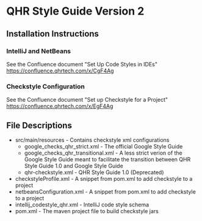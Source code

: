 # QHR Style Guide Version 2

## Installation Instructions

### IntelliJ and NetBeans
See the Confluence document "Set Up Code Styles in IDEs"
https://confluence.qhrtech.com/x/CgF4Ag

### Checkstyle Configuration
See the Confluence document "Set up Checkstyle for a Project"
https://confluence.qhrtech.com/x/EgF4Ag


## File Descriptions
- src/main/resources - Contains checkstyle xml configurations
    - google_checks_qhr_strict.xml - The official Google Style Guide
    - google_checks_qhr_transitional.xml - A less strict verion of the Google Style Guide meant to facilitate the transition between QHR Style Guide 1.0 and Google Style Guide
    - qhr-checkstyle.xml - QHR Style Guide 1.0 (Deprecated)
- checkstyleProfile.xml - A snippet from pom.xml to add checkstyle to a project
- netbeansConfiguration.xml - A snippet from pom.xml to add checkstyle to a project
- intellij_codestyle_qhr.xml - IntelliJ code style schema
- pom.xml - The maven project file to build checkstyle jars
